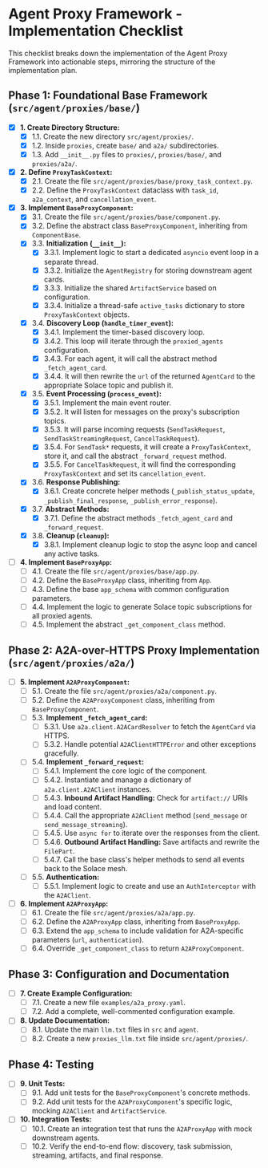 # Agent Proxy Framework - Implementation Checklist

This checklist breaks down the implementation of the Agent Proxy Framework into actionable steps, mirroring the structure of the implementation plan.

## Phase 1: Foundational Base Framework (`src/agent/proxies/base/`)

-   [x] **1. Create Directory Structure:**
    -   [x] 1.1. Create the new directory `src/agent/proxies/`.
    -   [x] 1.2. Inside `proxies`, create `base/` and `a2a/` subdirectories.
    -   [x] 1.3. Add `__init__.py` files to `proxies/`, `proxies/base/`, and `proxies/a2a/`.

-   [x] **2. Define `ProxyTaskContext`:**
    -   [x] 2.1. Create the file `src/agent/proxies/base/proxy_task_context.py`.
    -   [x] 2.2. Define the `ProxyTaskContext` dataclass with `task_id`, `a2a_context`, and `cancellation_event`.

-   [x] **3. Implement `BaseProxyComponent`:**
    -   [x] 3.1. Create the file `src/agent/proxies/base/component.py`.
    -   [x] 3.2. Define the abstract class `BaseProxyComponent`, inheriting from `ComponentBase`.
    -   [x] 3.3. **Initialization (`__init__`):**
        -   [x] 3.3.1. Implement logic to start a dedicated `asyncio` event loop in a separate thread.
        -   [x] 3.3.2. Initialize the `AgentRegistry` for storing downstream agent cards.
        -   [x] 3.3.3. Initialize the shared `ArtifactService` based on configuration.
        -   [x] 3.3.4. Initialize a thread-safe `active_tasks` dictionary to store `ProxyTaskContext` objects.
    -   [x] 3.4. **Discovery Loop (`handle_timer_event`):**
        -   [x] 3.4.1. Implement the timer-based discovery loop.
        -   [x] 3.4.2. This loop will iterate through the `proxied_agents` configuration.
        -   [x] 3.4.3. For each agent, it will call the abstract method `_fetch_agent_card`.
        -   [x] 3.4.4. It will then rewrite the `url` of the returned `AgentCard` to the appropriate Solace topic and publish it.
    -   [x] 3.5. **Event Processing (`process_event`):**
        -   [x] 3.5.1. Implement the main event router.
        -   [x] 3.5.2. It will listen for messages on the proxy's subscription topics.
        -   [x] 3.5.3. It will parse incoming requests (`SendTaskRequest`, `SendTaskStreamingRequest`, `CancelTaskRequest`).
        -   [x] 3.5.4. For `SendTask*` requests, it will create a `ProxyTaskContext`, store it, and call the abstract `_forward_request` method.
        -   [x] 3.5.5. For `CancelTaskRequest`, it will find the corresponding `ProxyTaskContext` and set its `cancellation_event`.
    -   [x] 3.6. **Response Publishing:**
        -   [x] 3.6.1. Create concrete helper methods (`_publish_status_update`, `_publish_final_response`, `_publish_error_response`).
    -   [x] 3.7. **Abstract Methods:**
        -   [x] 3.7.1. Define the abstract methods `_fetch_agent_card` and `_forward_request`.
    -   [x] 3.8. **Cleanup (`cleanup`):**
        -   [x] 3.8.1. Implement cleanup logic to stop the async loop and cancel any active tasks.

-   [ ] **4. Implement `BaseProxyApp`:**
    -   [ ] 4.1. Create the file `src/agent/proxies/base/app.py`.
    -   [ ] 4.2. Define the `BaseProxyApp` class, inheriting from `App`.
    -   [ ] 4.3. Define the base `app_schema` with common configuration parameters.
    -   [ ] 4.4. Implement the logic to generate Solace topic subscriptions for all proxied agents.
    -   [ ] 4.5. Implement the abstract `_get_component_class` method.

## Phase 2: A2A-over-HTTPS Proxy Implementation (`src/agent/proxies/a2a/`)

-   [ ] **5. Implement `A2AProxyComponent`:**
    -   [ ] 5.1. Create the file `src/agent/proxies/a2a/component.py`.
    -   [ ] 5.2. Define the `A2AProxyComponent` class, inheriting from `BaseProxyComponent`.
    -   [ ] 5.3. **Implement `_fetch_agent_card`:**
        -   [ ] 5.3.1. Use `a2a.client.A2ACardResolver` to fetch the `AgentCard` via HTTPS.
        -   [ ] 5.3.2. Handle potential `A2AClientHTTPError` and other exceptions gracefully.
    -   [ ] 5.4. **Implement `_forward_request`:**
        -   [ ] 5.4.1. Implement the core logic of the component.
        -   [ ] 5.4.2. Instantiate and manage a dictionary of `a2a.client.A2AClient` instances.
        -   [ ] 5.4.3. **Inbound Artifact Handling:** Check for `artifact://` URIs and load content.
        -   [ ] 5.4.4. Call the appropriate `A2AClient` method (`send_message` or `send_message_streaming`).
        -   [ ] 5.4.5. Use `async for` to iterate over the responses from the client.
        -   [ ] 5.4.6. **Outbound Artifact Handling:** Save artifacts and rewrite the `FilePart`.
        -   [ ] 5.4.7. Call the base class's helper methods to send all events back to the Solace mesh.
    -   [ ] 5.5. **Authentication:**
        -   [ ] 5.5.1. Implement logic to create and use an `AuthInterceptor` with the `A2AClient`.

-   [ ] **6. Implement `A2AProxyApp`:**
    -   [ ] 6.1. Create the file `src/agent/proxies/a2a/app.py`.
    -   [ ] 6.2. Define the `A2AProxyApp` class, inheriting from `BaseProxyApp`.
    -   [ ] 6.3. Extend the `app_schema` to include validation for A2A-specific parameters (`url`, `authentication`).
    -   [ ] 6.4. Override `_get_component_class` to return `A2AProxyComponent`.

## Phase 3: Configuration and Documentation

-   [ ] **7. Create Example Configuration:**
    -   [ ] 7.1. Create a new file `examples/a2a_proxy.yaml`.
    -   [ ] 7.2. Add a complete, well-commented configuration example.

-   [ ] **8. Update Documentation:**
    -   [ ] 8.1. Update the main `llm.txt` files in `src` and `agent`.
    -   [ ] 8.2. Create a new `proxies_llm.txt` file inside `src/agent/proxies/`.

## Phase 4: Testing

-   [ ] **9. Unit Tests:**
    -   [ ] 9.1. Add unit tests for the `BaseProxyComponent`'s concrete methods.
    -   [ ] 9.2. Add unit tests for the `A2AProxyComponent`'s specific logic, mocking `A2AClient` and `ArtifactService`.

-   [ ] **10. Integration Tests:**
    -   [ ] 10.1. Create an integration test that runs the `A2AProxyApp` with mock downstream agents.
    -   [ ] 10.2. Verify the end-to-end flow: discovery, task submission, streaming, artifacts, and final response.
